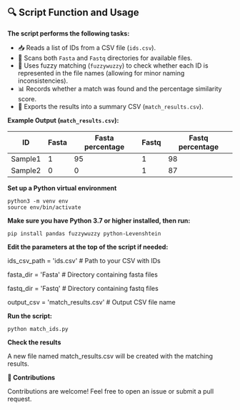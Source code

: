 ## 🔍 Script Function and Usage

**The script performs the following tasks:**  
- 📥 Reads a list of IDs from a CSV file (`ids.csv`).  
- 📂 Scans both `Fasta` and `Fastq` directories for available files.  
- 🤖 Uses fuzzy matching (`fuzzywuzzy`) to check whether each ID is represented in the file names (allowing for minor naming inconsistencies).  
- 📊 Records whether a match was found and the percentage similarity score.  
- 💾 Exports the results into a summary CSV (`match_results.csv`).  


**Example Output (`match_results.csv`):**

| ID      | Fasta | Fasta percentage | Fastq | Fastq percentage |
|---------|-------|------------------|-------|------------------|
| Sample1 | 1     | 95               | 1     | 98               |
| Sample2 | 0     | 0                | 1     | 87               |

**Set up a Python virtual environment**
```
python3 -m venv env
source env/bin/activate
```

**Make sure you have Python 3.7 or higher installed, then run:**
```
pip install pandas fuzzywuzzy python-Levenshtein
```

**Edit the parameters at the top of the script if needed:**

ids_csv_path = 'ids.csv'         # Path to your CSV with IDs

fasta_dir = 'Fasta'              # Directory containing fasta files

fastq_dir = 'Fastq'              # Directory containing fastq files

output_csv = 'match_results.csv' # Output CSV file name


**Run the script:**
```
python match_ids.py
```


**Check the results**

A new file named match_results.csv will be created with the matching results.


**🤝 Contributions**

Contributions are welcome!
Feel free to open an issue or submit a pull request.
